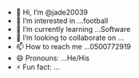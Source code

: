 - 👋 Hi, I’m @jade20039
- 👀 I’m interested in ...football
- 🌱 I’m currently learning ...Software
- 💞️ I’m looking to collaborate on ...
- 📫 How to reach me ...0500772919
- 😄 Pronouns: ...He/His
- ⚡ Fun fact: ...

<!---
jade20039/jade20039 is a ✨ special ✨ repository because its `README.md` (this file) appears on your GitHub profile.
You can click the Preview link to take a look at your changes.
--->
